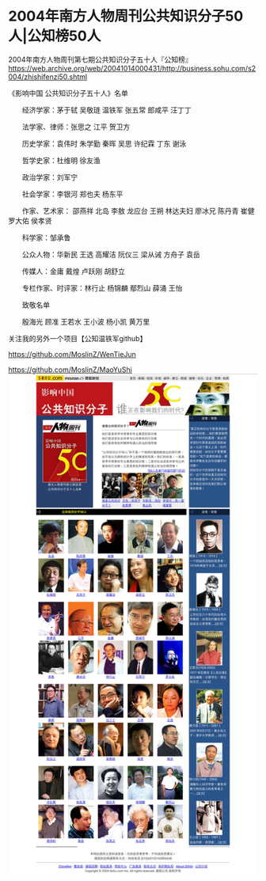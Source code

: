 # 2004年南方人物周刊公共知识分子50人|公知榜50人
2004年南方人物周刊第七期公共知识分子五十人『公知榜』
https://web.archive.org/web/20041014000431/http://business.sohu.com/s2004/zhishifenzi50.shtml

《影响中国 公共知识分子五十人》名单

　　经济学家：茅于轼 吴敬琏 温铁军 张五常 郎咸平 汪丁丁

　　法学家、律师：张思之 江平 贺卫方

　　历史学家：袁伟时 朱学勤 秦晖 吴思 许纪霖 丁东 谢泳

　　哲学史家：杜维明 徐友渔

　　政治学家：刘军宁

　　社会学家：李银河 郑也夫 杨东平

　　作家、艺术家： 邵燕祥 北岛 李敖 龙应台 王朔 林达夫妇 廖冰兄 陈丹青 崔健 罗大佑 侯孝贤

　　科学家：邹承鲁

　　公众人物：华新民 王选 高耀洁 阮仪三 梁从诫 方舟子 袁岳

　　传媒人：金庸 戴煌 卢跃刚 胡舒立

　　专栏作家、时评家：林行止 杨锦麟 鄢烈山 薛涌 王怡

　　致敬名单

　　殷海光 顾准 王若水 王小波 杨小凯 黄万里
  
 关注我的另外一个项目【公知温铁军github】
 
 https://github.com/MoslinZ/WenTieJun
 
 https://github.com/MoslinZ/MaoYuShi
![公知榜图](https://github.com/MoslinZ/Zhishifenzi50/blob/main/zhishifenzi50.shtml.jpg)
